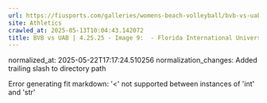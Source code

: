 ```yaml
---
url: https://fiusports.com/galleries/womens-beach-volleyball/bvb-vs-uab-4-25-25/image-9/357/62808/
site: Athletics
crawled_at: 2025-05-13T10:04:43.142072
title: BVB vs UAB | 4.25.25 - Image 9:  - Florida International University
---
```

normalized_at: 2025-05-22T17:17:24.510256
normalization_changes: Added trailing slash to directory path

Error generating fit markdown: '<' not supported between instances of 'int' and 'str'